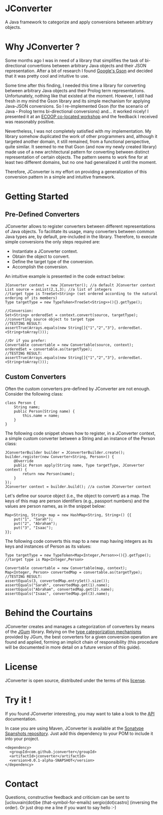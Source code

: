 JConverter
==========

A Java framework to categorize and apply conversions between arbitrary objects.

Why JConverter ?
================

Some months ago I was in need of a library that simplifies the task of bi-directional convertions between arbitrary Java objects and their JSON representation.
After a bit of research I found [Google's Gson](https://code.google.com/p/google-gson/ "Google's Gson") and decided that it was pretty cool and intuitive to use.

Some time after this finding, I needed this time a library for converting between arbitrary Java objects and their Prolog term representations. Unfortunately, nothing like that existed at the moment. However, I still had fresh in my mind the Gson library and its simple mechanism for applying Java-JSON conversions. So I re-implemented Gson (for the scenario of Java - Prolog terms bi-directional conversions) and... it worked nicely! 
I presented it at an [ECOOP co-located workshop](http://wasdett.org/2013/ "WASDeTT") and the feedback I received was reasonably positive.

Nevertheless, I was not completely satisfied with my implementation. My library somehow duplicated the work of other programmers and, although it targeted another domain, it still remained, from a functional perspective, quite similar.
It seemed to me that Gson (and now my newly created library) made use of a new architectural pattern for converting between distinct representation of certain objects. The pattern seems to work fine for at least two different domains, but no one had generalized it until the moment.

Therefore, JConverter is my effort on providing a generalization of this conversion pattern in a simple and intuitive framework.




Getting Started
===============

Pre-Defined Converters
----------------------

JConverter allows to register converters between different representations of Java objects.
To facilitate its usage, many converters between common Java types are, by default, pre-included in the library.
Therefore, to execute simple conversions the only steps required are:

- Instantiate a JConverter context.
- Obtain the object to convert.
- Define the target type of the conversion.
- Accomplish the conversion.


An intuitive example is presented in the code extract below:


    JConverter context = new JConverter(); //a default JConverter context
    List source = asList(2,1,3); //a list of integers
    //target type is TreeSet<String> (set ordered according to the natural ordering of its members)
    Type targetType = new TypeToken<TreeSet<String>>(){}.getType(); 
    
    //Conversion:
    Set<String> orderedSet = context.convert(source, targetType); //converting source object to target type
    //TESTING RESULT:
    assertTrue(Arrays.equals(new String[]{"1","2","3"}, orderedSet.<String>toArray()));
    
    //Or if you prefer:
    Convertable convertable = new Convertable(source, context);
    orderedSet = convertable.as(targetType);
    //TESTING RESULT:
    assertTrue(Arrays.equals(new String[]{"1","2","3"}, orderedSet.<String>toArray()));
		
		

Custom Converters
----------------------		

Often the custom converters pre-defined by JConverter are not enough. Consider the following class:
	
    class Person {
    	String name;
    	public Person(String name) {
    		this.name = name;
    	}
    }

The following code snippet shows how to register, in a JConverter context, a simple custom converter between a String and an instance of the Person class:
		
    JConverterBuilder builder = JConverterBuilder.create();
    builder.register(new Converter<String, Person>() {
    	@Override
    	public Person apply(String name, Type targetType, JConverter context) {
    		return new Person(name);
    	}
    });
    JConverter context = builder.build(); //a custom JConverter context

Let's define our source object (i.e., the object to convert) as a map. The keys of this map are person identifiers (e.g., passport numbers) and the values are person names, as in the snippet below:
    
    
    Map<String, String> map = new HashMap<String, String>() {{
    	put("1", "Sarah");
    	put("2", "Abraham");
    	put("3", "Isaac");
    }};
    
The following code converts this map to a new map having integers as its keys and instances of Person as its values:

    Type targetType = new TypeToken<Map<Integer,Person>>(){}.getType(); //target type is Map<Integer,Person>
		
    Convertable convertable = new Convertable(map, context);
    Map<Integer, Person> convertedMap = convertable.as(targetType);
    //TESTING RESULT:
    assertEquals(3, convertedMap.entrySet().size());
    assertEquals("Sarah", convertedMap.get(1).name);
    assertEquals("Abraham", convertedMap.get(2).name);
    assertEquals("Isaac", convertedMap.get(3).name);


Behind the Courtains
====================

JConverter creates and manages a categorization of converters by means of the [JGum](https://github.com/jgum/jgum "JGum library") library.
Relying on the [type categorization mechanisms](http://jgum.github.com/tutorial/ "JGum tutorial") provided by JGum, the best converters for a given conversion operation are found and applied, forming an implicit chain of responsibility (this procedure will be documented in more detail on a future version of this guide).



License
=======
JConverter is open source, distributed under the terms of this [license](LICENSE.txt).


Try it !
=============

If you found JConverter interesting, you may want to take a look to the [API](http://jconverter.github.com/apidocs/ "API documentation ") documentation.

In case you are using Maven, JConverter is available at the [Sonatype Spanshots repository](https://oss.sonatype.org/index.html#nexus-search;quick~jconverter "Sonatype Spanshots repository"). Just add this dependency to your POM to include it into your project.





    <dependency>
      <groupId>com.github.jconverter</groupId>
      <artifactId>jconverter</artifactId>
      <version>0.0.1-alpha-SNAPSHOT</version>
    </dependency>



Contact
=======

Questions, constructive feedback and criticism can be sent to \[uclouvain(dot)be (that-symbol-for-emails) sergio(dot)castro\] (inversing the order).
Or just drop me a line if you want to say hello :-)
